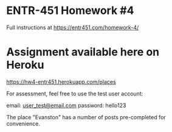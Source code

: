 # ENTR-451 Homework #4

Full instructions at https://entr451.com/homework-4/

# Assignment available here on Heroku

https://hw4-entr451.herokuapp.com/places

For assessment, feel free to use the test user account:

email: user_test@email.com
password: hello123

The place "Evanston" has a number of posts pre-completed for convenience. 